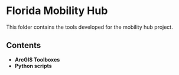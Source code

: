 # Florida Mobility Hub

This folder contains the tools developed for the mobility hub project.

## Contents

- **ArcGIS Toolboxes**
- **Python scripts**
